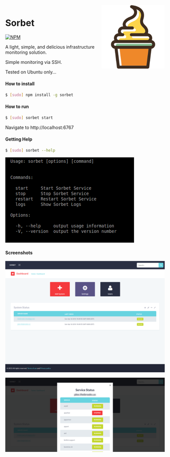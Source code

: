 <img src="https://raw.githubusercontent.com/matthiassb/sorbet/master/img/logo.png" width="200" align="right">

Sorbet
======================

[![NPM](https://nodei.co/npm/sorbet.png?mini=true)](https://nodei.co/npm/sorbet/)

A light, simple, and delicious infrastructure monitoring solution.  

Simple monitoring via SSH.

Tested on Ubuntu only...

#### How to install
```bash
$ [sudo] npm install -g sorbet
```

#### How to run
```bash
$ [sudo] sorbet start
```

Navigate to http://localhost:6767

#### Getting Help
```bash
$ [sudo] sorbet --help
```
![CLI Screenshot](https://raw.githubusercontent.com/matthiassb/sorbet/master/img/cli-help.png)


#### Screenshots

![Screenshot 1](https://raw.githubusercontent.com/matthiassb/sorbet/master/img/sorbet.png)

![Screenshot 1](https://raw.githubusercontent.com/matthiassb/sorbet/master/img/sorbet2.png)
